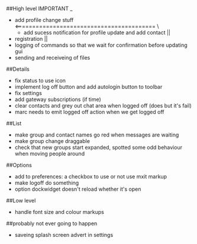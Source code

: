 ##High level IMPORTANT                           _
* add profile change stuff   <========================================= \
  * add sucess notification for profile update and add contact         ||
* registration                                                         ||
* logging of commands so that we wait for confirmation before updating gui
* sending and receiveing of files


##Details
* fix status to use icon
* implement log off button and add autologin button to toolbar
* fix settings
* add gateway subscriptions (if time)
* clear contacts and grey out chat area when logged off (does but it's fail)
* marc needs to emit logged off action when we get logged off

##List
* make group and contact names go red when messages are waiting
* make group change draggable
* check that new groups start expanded, spotted some odd behaviour when moving people around

##Options
* add to preferences: a checkbox to use or not use mxit markup
* make logoff do something
* option dockwidget doesn't reload whether it's open

##Low level
* handle font size and colour markups

##probably not ever going to happen
* saveing splash screen advert in settings
